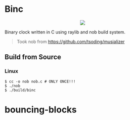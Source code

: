 # Binc

<p align=center>
  <img src="https://github.com/huggo-42/binc/assets/126027768/fb3405cf-26b5-4904-ae6a-09d7fd637eaf">
</p>

Binary clock written in C using raylib and nob build system.

> Took nob from https://github.com/tsoding/musializer

## Build from Source

### Linux

```console
$ cc -o nob nob.c # ONLY ONCE!!!
$ ./nob
$ ./build/binc
```
# bouncing-blocks
